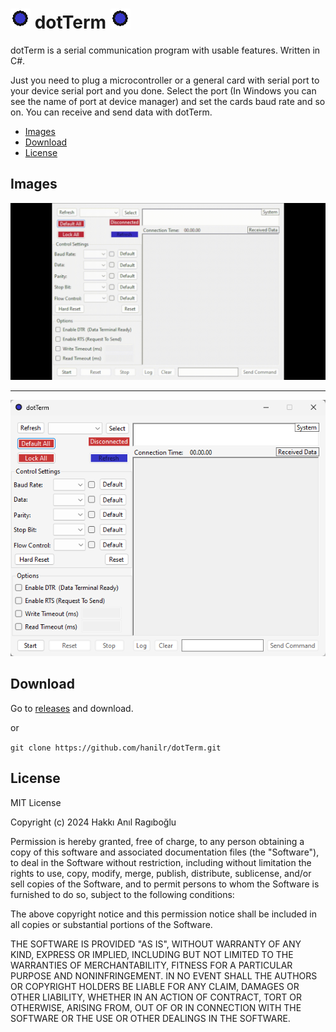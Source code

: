 # ![dot](img/dot.png) dotTerm ![dot](img/dot.png)

dotTerm is a serial communication program with usable features. Written in C#.

Just you need to plug a microcontroller or a general card with serial port to your device serial port and you done. Select the port (In Windows you can see the name of port at device manager) and set the cards baud rate and so on. You can receive and send data with dotTerm.

* [Images](#images)
* [Download](#download)
* [License](#license)

## Images

![dotTerm_gif](img/app.gif)

---

![dotTerm_](img/app.png)

## Download

Go to [releases](https://github.com/hanilr/dotTerm/releases) and download.

or

` git clone https://github.com/hanilr/dotTerm.git `

## License

MIT License

Copyright (c) 2024 Hakkı Anıl Ragıboğlu

Permission is hereby granted, free of charge, to any person obtaining a copy
of this software and associated documentation files (the "Software"), to deal
in the Software without restriction, including without limitation the rights
to use, copy, modify, merge, publish, distribute, sublicense, and/or sell
copies of the Software, and to permit persons to whom the Software is
furnished to do so, subject to the following conditions:

The above copyright notice and this permission notice shall be included in all
copies or substantial portions of the Software.

THE SOFTWARE IS PROVIDED "AS IS", WITHOUT WARRANTY OF ANY KIND, EXPRESS OR
IMPLIED, INCLUDING BUT NOT LIMITED TO THE WARRANTIES OF MERCHANTABILITY,
FITNESS FOR A PARTICULAR PURPOSE AND NONINFRINGEMENT. IN NO EVENT SHALL THE
AUTHORS OR COPYRIGHT HOLDERS BE LIABLE FOR ANY CLAIM, DAMAGES OR OTHER
LIABILITY, WHETHER IN AN ACTION OF CONTRACT, TORT OR OTHERWISE, ARISING FROM,
OUT OF OR IN CONNECTION WITH THE SOFTWARE OR THE USE OR OTHER DEALINGS IN THE
SOFTWARE.